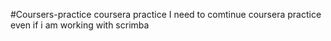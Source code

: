 #Coursers-practice
coursera practice
I need to comtinue coursera practice even if i am working with scrimba
